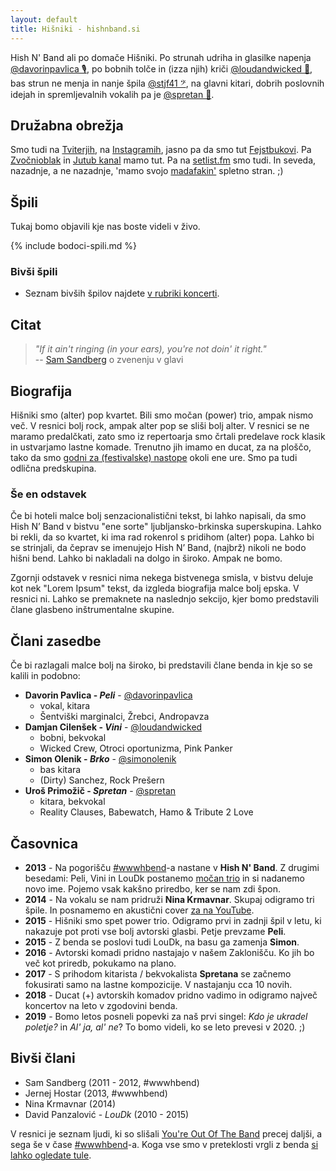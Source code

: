 ```yaml
---
layout: default
title: Hišniki - hishnband.si
---
```


Hish N' Band ali po domače Hišniki. Po strunah udriha in glasilke napenja [@davorinpavlica 🎙](https://twitter.com/davorinpavlica), po bobnih tolče in (izza njih) kriči [@loudandwicked 🥁](https://twitter.com/loudandwicked), bas strun ne menja in nanje špila [@stjf41 𝄢](https://twitter.com/stjf41), na glavni kitari, dobrih poslovnih idejah in spremljevalnih vokalih pa je [@spretan 🎸](https://twitter.com/spretan).

## Družabna obrežja

Smo tudi na [Tviterjih](https://twitter.com/hishnband), na [Instagramih](https://instagram.com/hishnband/), jasno pa da smo tut [Fejstbukovi](https://www.facebook.com/hishnband). Pa [Zvočnioblak](https://soundcloud.com/hishnband/) in [Jutub kanal](https://www.youtube.com/channel/UCTIELIn2BgFNHFnyAlIdBiw) mamo tut. Pa na [setlist.fm](http://www.setlist.fm/setlists/hish-n-band-5bc02fdc.html) smo tudi. In seveda, nazadnje, a ne nazadnje, 'mamo svojo [madafakin'](http://motherfuckingwebsite.com/) spletno stran. ;)

## Špili

Tukaj bomo objavili kje nas boste videli v živo.

{% include bodoci-spili.md %}

### Bivši špili

* Seznam bivših špilov najdete [v rubriki koncerti](../koncerti/).


## Citat

> *"If it ain't ringing (in your ears), you're not doin' it right."*<br>
-- [Sam Sandberg](https://twitter.com/LoisaidaSam) o zvenenju v glavi

## Biografija

Hišniki smo (alter) pop kvartet. Bili smo močan (power) trio, ampak nismo več. V resnici bolj rock, ampak alter pop se sliši bolj alter. V resnici se ne maramo predalčkati, zato smo iz repertoarja smo črtali predelave rock klasik in ustvarjamo lastne komade. Trenutno jih imamo en ducat, za na ploščo, tako da smo [godni za (festivalske) nastope](../iscemo-odre/) okoli ene ure. Smo pa tudi odlična predskupina.

### Še en odstavek

Če bi hoteli malce bolj senzacionalistični tekst, bi lahko napisali, da smo Hish N’ Band v bistvu "ene sorte" ljubljansko-brkinska superskupina. Lahko bi rekli, da so kvartet, ki ima rad rokenrol s pridihom (alter) popa. Lahko bi se strinjali, da čeprav se imenujejo Hish N’ Band, (najbrž) nikoli ne bodo hišni bend. Lahko bi nakladali na dolgo in široko. Ampak ne bomo.

Zgornji odstavek v resnici nima nekega bistvenega smisla, v bistvu deluje kot nek "Lorem Ipsum" tekst, da izgleda biografija malce bolj epska. V resnici ni. Lahko se premaknete na naslednjo sekcijo, kjer bomo predstavili člane glasbeno inštrumentalne skupine.

## Člani zasedbe

Če bi razlagali malce bolj na široko, bi predstavili člane benda in kje so se kalili in podobno:

* **Davorin Pavlica - _Peli_** - [@davorinpavlica](https://twitter.com/davorinpavlica)
	* vokal, kitara
	* Šentviški marginalci, Žrebci, Andropavza
* **Damjan Cilenšek - _Vini_** - [@loudandwicked](https://twitter.com/loudandwicked)
	* bobni, bekvokal
	* Wicked Crew, Otroci oportunizma, Pink Panker
* **Simon Olenik - _Brko_** - [@simonolenik](https://twitter.com/simonolenik)
	* bas kitara
	* (Dirty) Sanchez, Rock Prešern
* **Uroš Primožič - _Spretan_** - [@spretan](https://twitter.com/spretan)
	* kitara, bekvokal
	* Reality Clauses, Babewatch, Hamo & Tribute 2 Love 

## Časovnica

* **2013** - Na pogorišču [#wwwhbend](http://wwwhbend.tumblr.com/)-a nastane v **Hish N' Band**. Z drugimi besedami: Peli, Vini in LouDk postanemo [močan trio](https://en.wikipedia.org/wiki/Power_trio) in si nadanemo novo ime. Pojemo vsak kakšno priredbo, ker se nam zdi špon.
* **2014** - Na vokalu se nam pridruži **Nina Krmavnar**. Skupaj odigramo tri špile. In posnamemo en akustični cover [za na YouTube](https://www.youtube.com/watch?v=dWg7lQWMXnc).
* **2015** - Hišniki smo spet power trio. Odigramo prvi in zadnji špil v letu, ki nakazuje pot proti vse bolj avtorski glasbi. Petje prevzame **Peli**.
* **2015** - Z benda se poslovi tudi LouDk, na basu ga zamenja **Simon**.
* **2016** - Avtorski komadi pridno nastajajo v našem Zaklonišču. Ko jih bo več kot priredb, pokukamo na plano. 
* **2017** - S prihodom kitarista / bekvokalista **Spretana** se začnemo fokusirati samo na lastne kompozicije. V nastajanju cca 10 novih.
* **2018** - Ducat (+) avtorskih komadov pridno vadimo in odigramo največ koncertov na leto v zgodovini benda.
* **2019** - Bomo letos posneli popevki za naš prvi singel: _Kdo je ukradel poletje?_ in _Al' ja, al' ne_? To bomo videli, ko se leto prevesi v 2020. ;) 

## Bivši člani
* Sam Sandberg (2011 - 2012, #wwwhbend)
* Jernej Hostar (2013, #wwwhbend) 
* Nina Krmavnar (2014)
* David Panzalović - _LouDk_ (2010 - 2015)

V resnici je seznam ljudi, ki so slišali [You're Out Of The Band](https://soundcloud.com/wwwhbend/youre-out-of-the-band) precej daljši, a sega še v čase [#wwwhbend](http://web.archive.org/web/20110703075418/http://wwwh.bend.si/)-a. Koga vse smo v preteklosti vrgli z benda [si lahko ogledate tule](http://web.archive.org/web/20130513102148/http://wwwh.bend.si:80/o-bendu).